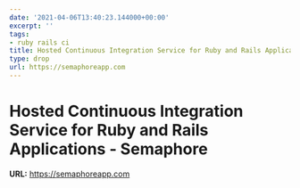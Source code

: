 ```yaml
---
date: '2021-04-06T13:40:23.144000+00:00'
excerpt: ''
tags:
- ruby rails ci
title: Hosted Continuous Integration Service for Ruby and Rails Applications - Semaphore
type: drop
url: https://semaphoreapp.com
---
```


# Hosted Continuous Integration Service for Ruby and Rails Applications - Semaphore

**URL:** https://semaphoreapp.com
